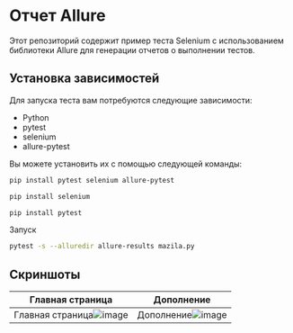 # Отчет Allure

Этот репозиторий содержит пример теста Selenium с использованием библиотеки Allure для генерации отчетов о выполнении тестов.

## Установка зависимостей

Для запуска теста вам потребуются следующие зависимости:

- Python
- pytest
- selenium
- allure-pytest

Вы можете установить их с помощью следующей команды:

```bash
pip install pytest selenium allure-pytest
```
```bash
pip install selenium
```
```bash
pip install pytest
```

Запуск

```bash
pytest -s --alluredir allure-results mazila.py
```

## Скриншоты
| Главная страница | Дополнение |
|----------------------|------------------------|
| Главная страница![image](https://github.com/VsevolodYatsuk/allure-report/assets/130091517/8fb65d3b-d361-4729-beec-57f57568eaba) | Дополнение![image](https://github.com/VsevolodYatsuk/allure-report/assets/130091517/3aa7ecb8-36b8-4e85-89c5-ad0819c7cef9)

